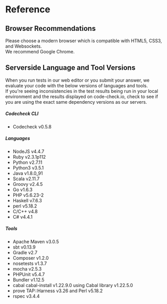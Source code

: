 # Reference

## Browser Recommendations
Please choose a modern browser which is compatible with HTML5, CSS3, and Websockets.  
We recommend Google Chrome.

## Serverside Language and Tool Versions

When you run tests in our web editor or you submit your answer, we evaluate your code with the below versions of languages and tools.  
If you're seeing inconsistencies in the test results being run in your local environment and the results displayed on code-check.io, check to see if you are using the exact same dependency versions as our servers.

##### Codecheck CLI  
- Codecheck v0.5.8

##### Languages
- NodeJS v4.4.7
- Ruby v2.3.1p112
- Python v2.7.11
- Python3 v3.5.1
- Java v1.8.0_91
- Scala v2.11.7
- Groovy v2.4.5
- Go v1.6.3
- PHP v5.6.23-2
- Haskell v7.6.3
- perl v5.18.2
- C/C++ v4.8
- C# v4.4.1

##### Tools
- Apache Maven v3.0.5
- sbt v0.13.9
- Gradle v2.7
- Composer v1.2.0
- nosetests v1.3.7
- mocha v2.5.3
- PHPUnit v5.4.7
- Bundler v1.12.5
- cabal cabal-install v1.22.9.0 using Cabal library v1.22.5.0
- prove TAP::Harness v3.26 and Perl v5.18.2
- rspec v3.4.4
